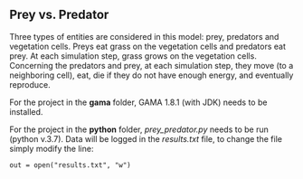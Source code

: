 
## Prey vs. Predator

Three types of entities are considered in this model: prey, predators and vegetation cells. Preys eat grass on the vegetation cells and predators eat prey. At each simulation step, grass grows on the vegetation cells. Concerning the predators and prey, at each simulation step, they move (to a neighboring cell), eat, die if they do not have enough energy, and eventually reproduce.

For the project in the **gama** folder, GAMA 1.8.1 (with JDK) needs to be installed.

For the project in the **python** folder, *prey_predator.py* needs to be run (python v.3.7). Data will
be logged in the *results.txt* file, to change the file simply modify the line:

```out = open("results.txt", "w")```
